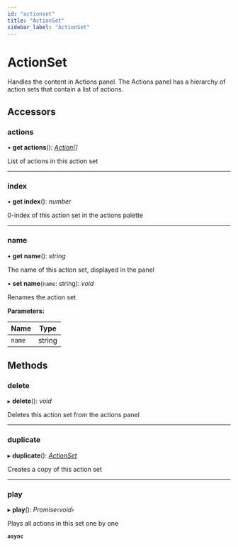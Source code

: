 ```yaml
---
id: "actionset"
title: "ActionSet"
sidebar_label: "ActionSet"
---
```


# ActionSet

Handles the content in Actions panel. The Actions panel has a hierarchy of action sets that contain a list of actions.

## Accessors

###  actions

• **get actions**(): *[Action](../action/)[]*

List of actions in this action set

___

###  index

• **get index**(): *number*

0-index of this action set in the actions palette

___

###  name

• **get name**(): *string*

The name of this action set, displayed in the panel

• **set name**(`name`: string): *void*

Renames the action set

**Parameters:**

Name | Type |
------ | ------ |
`name` | string |

## Methods

###  delete

▸ **delete**(): *void*

Deletes this action set from the actions panel

___

###  duplicate

▸ **duplicate**(): *[ActionSet](#)*

Creates a copy of this action set

___

###  play

▸ **play**(): *Promise‹void›*

Plays all actions in this set one by one

**`async`**
